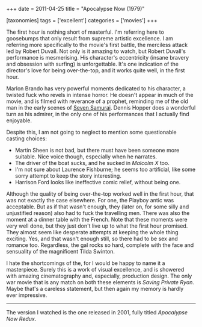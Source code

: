 +++
date = 2011-04-25
title = "Apocalypse Now (1979)"

[taxonomies]
tags = ['excellent']
categories = ['movies']
+++

The first hour is nothing short of masterful. I'm referring here to
goosebumps that only result from supreme artistic excellence. I am
referring more specifically to the movie's first battle, the merciless
attack led by Robert Duvall. Not only is it amazing to watch, but Robert
Duvall's performance is mesmerising. His character's eccentricity
(insane bravery and obsession with surfing) is unforgettable. It's one
indication of the director's love for being over-the-top, and it works
quite well, in the first hour.

Marlon Brando has very powerful moments dedicated to his character, a
twisted fuck who revels in intense horror. He doesn't appear in much of
the movie, and is filmed with reverance of a prophet, reminding me of
the old man in the early scenes of [Seven Samurai]. Dennis Hopper does a
wonderful turn as his admirer, in the only one of his performances that
I actually find enjoyable.

Despite this, I am not going to neglect to mention some questionable
casting choices:

-   Martin Sheen is not bad, but there must have been someone more
    suitable. Nice voice though, especially when he narrates.
-   The driver of the boat sucks, and he sucked in *Malcolm X* too.
-   I'm not sure about Laurence Fishburne; he seems too artificial,
    like some sorry attempt to keep the story interesting.
-   Harrison Ford looks like ineffective comic relief, without being
    one.

Although the quality of being over-the-top worked well in the first
hour, that was not exactly the case elsewhere. For one, the Playboy
antic was acceptable. But as if that wasn't enough, they (later on, for
some silly and unjustified reason) also had to fuck the travelling men.
There was also the moment at a dinner table with the French. Note that
these moments were very well done, but they just don't live up to what
the first hour promised. They almost seem like desperate attempts at
keeping the whole thing exciting. Yes, and that wasn't enough still, so
there had to be sex and romance too. Regardless, the gal rocks so hard,
complete with the face and sensuality of the magnificent Tilda Swinton.

I hate the shortcomings of the, for I would be happy to name it a
masterpiece. Surely this is a work of visual excellence, and is showered
with amazing cinematography and, especially, production design. The only
war movie that is any match on both these elements is *Saving Private
Ryan*. Maybe that's a careless statement, but then again my memory is
hardly ever impressive.

---

The version I watched is the one released in 2001, fully titled
*Apocalypse Now Redux*.

  [Seven Samurai]: http://tshepang.net/seven-samurai-1954
